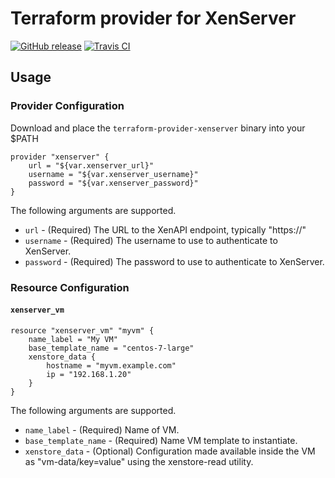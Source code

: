 # Terraform provider for XenServer
[![GitHub release](http://img.shields.io/github/release/amfranz/terraform-provider-xenserver.svg)](https://github.com/amfranz/terraform-provider-xenserver/releases)
[![Travis CI](https://img.shields.io/travis/amfranz/terraform-provider-xenserver/master.svg)](https://travis-ci.org/amfranz/terraform-provider-xenserver)

## Usage

### Provider Configuration

Download and place the `terraform-provider-xenserver` binary into your $PATH

```
provider "xenserver" {
    url = "${var.xenserver_url}"
    username = "${var.xenserver_username}"
    password = "${var.xenserver_password}"
}
```

The following arguments are supported.

* `url` - (Required) The URL to the XenAPI endpoint, typically "https://<XenServer Management IP>"
* `username` - (Required) The username to use to authenticate to XenServer.
* `password` - (Required) The password to use to authenticate to XenServer.

### Resource Configuration

#### `xenserver_vm`

```
resource "xenserver_vm" "myvm" {
    name_label = "My VM"
    base_template_name = "centos-7-large"
    xenstore_data {
        hostname = "myvm.example.com"
        ip = "192.168.1.20"
    }
}
```

The following arguments are supported.

* `name_label` - (Required) Name of VM.
* `base_template_name` - (Required) Name VM template to instantiate.
* `xenstore_data` - (Optional) Configuration made available inside the VM as "vm-data/key=value" using the xenstore-read utility.
